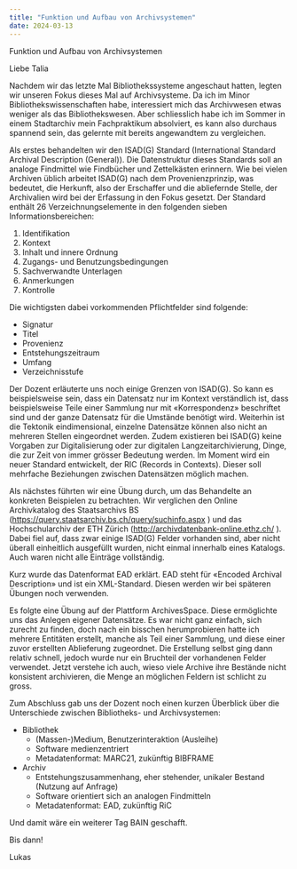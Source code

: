 ```yaml
---
title: "Funktion und Aufbau von Archivsystemen"
date: 2024-03-13
---
```


Funktion und Aufbau von Archivsystemen

Liebe Talia

Nachdem wir das letzte Mal Bibliothekssysteme angeschaut hatten, legten wir unseren Fokus dieses Mal auf Archivsysteme.  Da ich im Minor Bibliothekswissenschaften habe, interessiert mich das Archivwesen etwas weniger als das Bibliothekswesen. Aber schliesslich habe ich im Sommer in einem Stadtarchiv mein Fachpraktikum absolviert, es kann also durchaus spannend sein, das gelernte mit bereits angewandtem zu vergleichen.

Als erstes behandelten wir den ISAD(G) Standard (International Standard Archival Description (General)). Die Datenstruktur dieses Standards soll an analoge Findmittel wie Findbücher und Zettelkästen erinnern. Wie bei vielen Archiven üblich arbeitet ISAD(G) nach dem Provenienzprinzip, was bedeutet, die Herkunft, also der Erschaffer und die abliefernde Stelle, der Archivalien wird bei der Erfassung in den Fokus gesetzt. Der Standard enthält 26 Verzeichnungselemente in den folgenden sieben Informationsbereichen:
1.	Identifikation
2.	Kontext
3.	Inhalt und innere Ordnung
4.	Zugangs- und Benutzungsbedingungen
5.	Sachverwandte Unterlagen
6.	Anmerkungen
7.	Kontrolle
   
Die wichtigsten dabei vorkommenden Pflichtfelder sind folgende:

*	Signatur
*	Titel
*	Provenienz
*	Entstehungszeitraum
*	Umfang
*	Verzeichnisstufe
	
Der Dozent erläuterte uns noch einige Grenzen von ISAD(G). So kann es beispielsweise sein, dass ein Datensatz nur im Kontext verständlich ist, dass beispielsweise Teile einer Sammlung nur mit «Korrespondenz» beschriftet sind und der ganze Datensatz für die Umstände benötigt wird. Weiterhin ist die Tektonik eindimensional, einzelne Datensätze können also nicht an mehreren Stellen eingeordnet werden. Zudem existieren bei ISAD(G) keine Vorgaben zur Digitalisierung oder zur digitalen Langzeitarchivierung, Dinge, die zur Zeit von immer grösser Bedeutung werden.
Im Moment wird ein neuer Standard entwickelt, der RIC (Records in Contexts). Dieser soll mehrfache Beziehungen zwischen Datensätzen möglich machen.

Als nächstes führten wir eine Übung durch, um das Behandelte an konkreten Beispielen zu betrachten. Wir verglichen den Online Archivkatalog des Staatsarchivs BS (https://query.staatsarchiv.bs.ch/query/suchinfo.aspx ) und das Hochschularchiv der ETH Zürich (http://archivdatenbank-online.ethz.ch/ ). Dabei fiel auf, dass zwar einige ISAD(G) Felder vorhanden sind, aber nicht überall einheitlich ausgefüllt wurden, nicht einmal innerhalb eines Katalogs. Auch waren nicht alle Einträge vollständig.

Kurz wurde das Datenformat EAD erklärt. EAD steht für «Encoded Archival Description» und ist ein XML-Standard. Diesen werden wir bei späteren Übungen noch verwenden.

Es folgte eine Übung auf der Plattform ArchivesSpace. Diese ermöglichte uns das Anlegen eigener Datensätze. Es war nicht ganz einfach, sich zurecht zu finden, doch nach ein bisschen herumprobieren hatte ich mehrere Entitäten erstellt, manche als Teil einer Sammlung, und diese einer zuvor erstellten Ablieferung zugeordnet. Die Erstellung selbst ging dann relativ schnell, jedoch wurde nur ein Bruchteil der vorhandenen Felder verwendet. Jetzt verstehe ich auch, wieso viele Archive ihre Bestände nicht konsistent archivieren, die Menge an möglichen Feldern ist schlicht zu gross.

Zum Abschluss gab uns der Dozent noch einen kurzen Überblick über die Unterschiede zwischen Bibliotheks- und Archivsystemen:
*	Bibliothek
	*	(Massen-)Medium, Benutzerinteraktion (Ausleihe)
	*	Software medienzentriert
	*	Metadatenformat: MARC21, zukünftig BIBFRAME
*	Archiv
	*	Entstehungszusammenhang, eher stehender, unikaler Bestand (Nutzung auf Anfrage)
	*	Software orientiert sich an analogen Findmitteln
	*	Metadatenformat: EAD, zukünftig RiC
	
Und damit wäre ein weiterer Tag BAIN geschafft.

Bis dann!

Lukas


